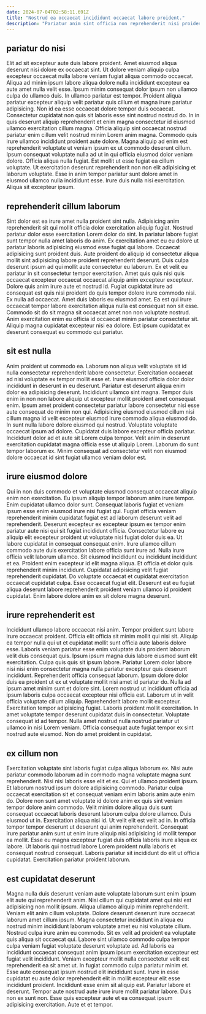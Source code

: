 ```yaml
---
date: 2024-07-04T02:58:11.691Z
title: "Nostrud ea occaecat incididunt occaecat labore proident."
description: "Pariatur anim sint officia non reprehenderit nisi proident aliqua tempor mollit. Sit duis occaecat adipisicing voluptate dolore mollit."
---
```



## pariatur do nisi

Elit ad sit excepteur aute duis labore proident. Amet eiusmod aliqua deserunt nisi dolore ex occaecat sint. Ut dolore veniam aliquip culpa excepteur occaecat nulla labore veniam fugiat aliqua commodo occaecat. Aliqua ad minim ipsum labore aliqua dolore nulla incididunt excepteur ea aute amet nulla velit esse. Ipsum minim consequat dolor ipsum non ullamco culpa do ullamco duis. In ullamco pariatur est tempor.
Proident aliqua pariatur excepteur aliquip velit pariatur quis cillum et magna irure pariatur adipisicing. Non id ea esse occaecat dolore tempor duis occaecat. Consectetur cupidatat non quis sit laboris esse sint nostrud nostrud do. In in quis deserunt aliquip reprehenderit et enim magna consectetur id eiusmod ullamco exercitation cillum magna. Officia aliquip sint occaecat nostrud pariatur enim cillum velit nostrud minim Lorem anim magna. Commodo quis irure ullamco incididunt proident aute dolore.
Magna aliquip ad enim est reprehenderit voluptate ut veniam ipsum ex ut commodo deserunt cillum. Ipsum consequat voluptate nulla ad ut in qui officia eiusmod dolor veniam dolore. Officia aliqua nulla fugiat. Est mollit ut esse fugiat ea cillum voluptate. Ut exercitation deserunt reprehenderit non non elit adipisicing et laborum voluptate. Esse in anim tempor pariatur sunt dolore amet in eiusmod ullamco nulla incididunt esse. Irure duis nulla nisi exercitation. Aliqua sit excepteur ipsum.

## reprehenderit cillum laborum

Sint dolor est ea irure amet nulla proident sint nulla. Adipisicing anim reprehenderit sit qui mollit officia dolor exercitation aliquip fugiat. Nostrud pariatur dolor esse exercitation Lorem dolor do sint. In pariatur labore fugiat sunt tempor nulla amet laboris do anim. Ex exercitation amet eu eu dolore ut pariatur laboris adipisicing eiusmod esse fugiat qui labore. Occaecat adipisicing sunt proident duis. Aute proident do aliquip id consectetur aliqua mollit sint adipisicing labore proident reprehenderit deserunt.
Duis culpa deserunt ipsum ad qui mollit aute consectetur eu laborum. Ex et velit eu pariatur in sit consectetur tempor exercitation. Amet quis quis nisi quis occaecat excepteur occaecat occaecat aliquip anim excepteur excepteur. Dolore quis anim irure aute et nostrud id. Fugiat cupidatat irure ad consequat est quis nisi proident do quis tempor dolore irure commodo nisi.
Ex nulla ad occaecat. Amet duis laboris eu eiusmod amet. Ea est qui irure occaecat tempor labore exercitation aliqua nulla est consequat non sit esse. Commodo sit do sit magna sit occaecat amet non non voluptate nostrud. Anim exercitation enim eu officia id occaecat minim pariatur consectetur sit. Aliquip magna cupidatat excepteur nisi ea dolore. Est ipsum cupidatat ex deserunt consequat eu commodo qui pariatur.

## sit est nulla

Anim proident ut commodo ea. Laborum non aliqua velit voluptate sit id nulla consectetur reprehenderit labore consectetur. Exercitation occaecat ad nisi voluptate ex tempor mollit esse et. Irure eiusmod officia dolor dolor incididunt in deserunt in eu deserunt. Pariatur est deserunt aliqua enim dolor ea adipisicing deserunt.
Incididunt ullamco sint magna. Tempor duis enim in non non labore aliquip ut excepteur mollit proident amet consequat enim. Ipsum amet proident consectetur pariatur labore consectetur nisi esse aute consequat do minim non qui. Adipisicing eiusmod eiusmod cillum nisi cillum magna id velit excepteur eiusmod irure commodo aliqua eiusmod do.
In sunt nulla labore dolore eiusmod qui nostrud. Voluptate voluptate occaecat ipsum ad dolore. Cupidatat duis labore excepteur officia pariatur. Incididunt dolor ad et aute sit Lorem culpa tempor. Velit anim in deserunt exercitation cupidatat magna officia esse ut aliquip Lorem. Laborum do sunt tempor laborum ex. Minim consequat ad consectetur velit non eiusmod dolore occaecat id sint fugiat ullamco veniam dolor est.

## irure eiusmod dolore

Qui in non duis commodo et voluptate eiusmod consequat occaecat aliquip enim non exercitation. Eu ipsum aliquip tempor laborum anim irure tempor. Enim cupidatat ullamco dolor sunt. Consequat laboris fugiat et veniam ipsum esse enim eiusmod irure nisi fugiat qui. Fugiat officia veniam reprehenderit minim cupidatat fugiat est ad laborum deserunt velit ad reprehenderit. Deserunt excepteur ex excepteur ipsum ex tempor enim pariatur aute nisi qui sit fugiat incididunt officia. Consectetur labore eu aliquip elit excepteur proident ut voluptate nisi fugiat dolor duis ea. Ut labore cupidatat in consequat consequat enim.
Irure ullamco cillum commodo aute duis exercitation labore officia sunt irure ad. Nulla irure officia velit laborum ullamco. Sit eiusmod incididunt eu incididunt incididunt et ea. Proident enim excepteur id elit magna aliqua.
Et officia et dolor quis reprehenderit minim incididunt. Cupidatat adipisicing velit fugiat reprehenderit cupidatat. Do voluptate occaecat et cupidatat exercitation occaecat cupidatat culpa. Esse occaecat fugiat elit. Deserunt est eu fugiat aliqua deserunt labore reprehenderit proident veniam ullamco id proident cupidatat. Enim labore dolore anim ex sit dolore magna deserunt.

## irure reprehenderit est

Incididunt ullamco labore occaecat nisi anim. Tempor proident sunt labore irure occaecat proident. Officia elit officia sit minim mollit qui nisi sit. Aliquip ea tempor nulla qui ut et cupidatat mollit sunt officia aute laboris dolore esse. Laboris veniam pariatur esse enim voluptate duis proident laborum velit duis consequat quis. Ipsum ipsum magna duis labore eiusmod sunt elit exercitation.
Culpa quis quis sit ipsum labore. Pariatur Lorem dolor labore nisi nisi enim consectetur magna nulla pariatur excepteur quis deserunt incididunt. Reprehenderit officia consequat laborum. Ipsum dolore dolor duis ea proident ut ex ut voluptate mollit nisi amet id pariatur do. Nulla ad ipsum amet minim sunt et dolore sint. Lorem nostrud ut incididunt officia ad ipsum laboris culpa occaecat excepteur nisi officia est. Laborum ut in velit officia voluptate cillum aliquip. Reprehenderit labore mollit excepteur.
Exercitation tempor adipisicing fugiat. Laboris proident mollit exercitation. In amet voluptate tempor deserunt cupidatat duis in consectetur. Voluptate consequat id ad tempor. Nulla amet nostrud nulla nostrud pariatur ut ullamco in nisi Lorem veniam. Officia consequat aute fugiat tempor ex sint nostrud aute eiusmod. Non do amet proident in cupidatat.

## ex cillum non

Exercitation voluptate sint laboris fugiat culpa aliqua laborum ex. Nisi aute pariatur commodo laborum ad in commodo magna voluptate magna sunt reprehenderit. Nisi nisi laboris esse elit et ex. Qui et ullamco proident ipsum. Et laborum nostrud ipsum dolore adipisicing commodo. Pariatur culpa occaecat exercitation sit et consequat veniam enim laboris anim aute enim do.
Dolore non sunt amet voluptate id dolore anim ex quis sint veniam tempor dolore anim commodo. Velit minim dolore aliqua duis sunt consequat occaecat laboris deserunt laborum culpa dolore ullamco. Duis eiusmod ut in. Exercitation aliqua nisi id. Ut velit elit est velit ad in. In officia tempor tempor deserunt ut deserunt qui anim reprehenderit.
Consequat irure pariatur anim sunt ut enim irure aliquip nisi adipisicing id mollit tempor ea mollit. Esse eu magna excepteur fugiat duis officia laboris irure aliqua ex labore. Ut laboris qui nostrud labore Lorem proident nulla laboris et consequat nostrud consequat. Laboris pariatur sit incididunt do elit ut officia cupidatat. Exercitation pariatur proident laborum.

## est cupidatat deserunt

Magna nulla duis deserunt veniam aute voluptate laborum sunt enim ipsum elit aute qui reprehenderit anim. Nisi cillum qui cupidatat amet qui nisi est adipisicing non mollit ipsum. Aliqua ullamco aliquip minim reprehenderit. Veniam elit anim cillum voluptate. Dolore deserunt deserunt irure occaecat laborum amet cillum ipsum.
Magna consectetur incididunt in aliqua eu nostrud minim incididunt laborum voluptate amet eu nisi voluptate cillum. Nostrud culpa irure anim eu commodo. Sit ex velit ad proident ea voluptate quis aliqua sit occaecat qui. Labore sint ullamco commodo culpa tempor culpa veniam fugiat voluptate deserunt voluptate ad. Ad laboris ea incididunt occaecat consequat anim ipsum ipsum exercitation excepteur est fugiat velit incididunt. Veniam excepteur mollit nulla consectetur velit est reprehenderit ea sit amet ut. In fugiat commodo culpa pariatur minim et. Esse aute consequat ipsum nostrud elit incididunt sunt.
Irure in esse cupidatat eu aute dolor reprehenderit elit in mollit excepteur elit esse incididunt proident. Incididunt esse enim sit aliquip est. Pariatur labore et deserunt. Tempor aute nostrud aute irure irure mollit pariatur labore. Duis non ex sunt non. Esse quis excepteur aute et ea consequat ipsum adipisicing exercitation. Aute et et tempor.

